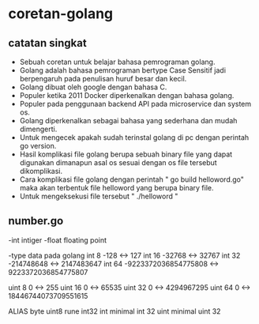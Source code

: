 # coretan-golang
## catatan singkat 
- Sebuah coretan untuk belajar bahasa pemrograman golang.
- Golang adalah bahasa pemrograman bertype Case Sensitif jadi berpengaruh pada penulisan huruf besar dan kecil.
- Golang dibuat oleh google dengan bahasa C.
- Populer ketika 2011 Docker diperkenalkan dengan bahasa golang.
- Populer pada penggunaan backend API pada microservice dan system os.
- Golang diperkenalkan sebagai bahasa yang sederhana dan mudah dimengerti.
- Untuk mengecek apakah sudah terinstal golang di pc dengan perintah go version.
- Hasil komplikasi file golang berupa sebuah binary file yang dapat digunakan dimanapun asal os sesuai dengan os file tersebut dikomplikasi.
- Cara komplikasi file golang dengan perintah " go build helloword.go" maka akan terbentuk file helloword yang berupa binary file.
- Untuk mengeksekusi file tersebut " ./helloword "
## number.go
-int intiger
-float floating point

-type data pada golang
int 8 -128 <-> 127
int 16 -32768 <-> 32767
int 32 -214748648 <-> 2147483647
int 64 -9223372036854775808 <-> 9223372036854775807

uint 8  0 <-> 255
uint 16 0 <-> 65535
uint 32 0 <-> 4294967295
uint 64 0 <-> 18446744073709551615

ALIAS
byte uint8
rune int32
int minimal int 32
uint minimal uint 32
